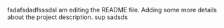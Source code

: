 fsdafsdadfsssdsI am editing the README file. Adding some more details about the project description.
sup
sadsds

